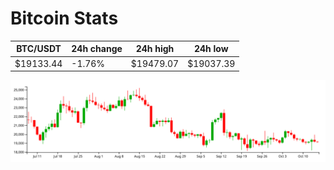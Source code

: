 # Bitcoin Stats

BTC/USDT|24h change|24h high|24h low|
|---|---|---|---|
|$19133.44|-1.76%|$19479.07|$19037.39|

<img src="./chart.svg">
